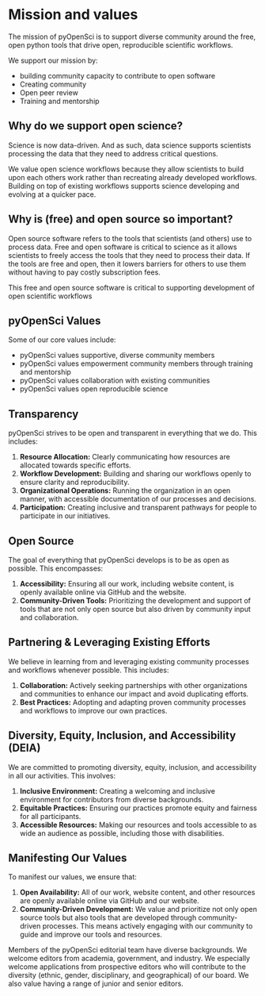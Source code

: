 # Mission and values

The mission of pyOpenSci is to support diverse community around the free, open
python tools that drive open, reproducible scientific workflows.

We support our mission by:

* building community capacity to contribute to open software
* Creating community
* Open peer review
* Training and mentorship

## Why do we support open science?

Science is now data-driven. And as such, data science supports scientists
processing the data that they need to address critical questions.

We value open science workflows because they allow scientists to build upon each
others work rather than recreating already developed workflows. Building on
top of existing workflows supports science developing and evolving at a quicker pace.

## Why is (free) and open source so important?

Open source software refers to the tools that scientists (and others) use to
process data. Free and open software is critical to science as it allows
scientists to freely access the tools that they need to process their data.
If the tools are free and open, then it lowers barriers for others to use them
without having to pay costly subscription fees.

This free and open source software is critical to supporting development of
open scientific workflows


## pyOpenSci Values

Some of our core values include:

* pyOpenSci values supportive, diverse community members
* pyOpenSci values empowerment community members through training and mentorship
* pyOpenSci values collaboration with existing communities
* pyOpenSci values open reproducible science

## Transparency
pyOpenSci strives to be open and transparent in everything that we do. This
includes:

1. **Resource Allocation:** Clearly communicating how resources are allocated
   towards specific efforts.
2. **Workflow Development:** Building and sharing our workflows openly to
   ensure clarity and reproducibility.
3. **Organizational Operations:** Running the organization in an open manner,
   with accessible documentation of our processes and decisions.
4. **Participation:** Creating inclusive and transparent pathways for people to
   participate in our initiatives.

## Open Source
The goal of everything that pyOpenSci develops is to be as open as possible.
This encompasses:

1. **Accessibility:** Ensuring all our work, including website content, is
   openly available online via GitHub and the website.
2. **Community-Driven Tools:** Prioritizing the development and support of
   tools that are not only open source but also driven by community input and
   collaboration.

## Partnering & Leveraging Existing Efforts
We believe in learning from and leveraging existing community processes and
workflows whenever possible. This includes:

1. **Collaboration:** Actively seeking partnerships with other organizations
   and communities to enhance our impact and avoid duplicating efforts.
2. **Best Practices:** Adopting and adapting proven community processes and
   workflows to improve our own practices.

## Diversity, Equity, Inclusion, and Accessibility (DEIA)
We are committed to promoting diversity, equity, inclusion, and accessibility
in all our activities. This involves:

1. **Inclusive Environment:** Creating a welcoming and inclusive environment
   for contributors from diverse backgrounds.
2. **Equitable Practices:** Ensuring our practices promote equity and fairness
   for all participants.
3. **Accessible Resources:** Making our resources and tools accessible to as
   wide an audience as possible, including those with disabilities.

## Manifesting Our Values
To manifest our values, we ensure that:

1. **Open Availability:** All of our work, website content, and other resources
   are openly available online via GitHub and our website.
2. **Community-Driven Development:** We value and prioritize not only open
   source tools but also tools that are developed through community-driven
   processes. This means actively engaging with our community to guide and
   improve our tools and resources.



Members of the pyOpenSci editorial team have diverse backgrounds. We welcome editors from academia, government, and industry. We especially welcome applications from prospective editors who will contribute to the diversity (ethnic, gender, disciplinary, and geographical) of our board. We also value having a range of junior and senior editors.
